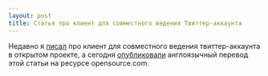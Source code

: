 ```yaml
---
layout: post
title: Статья про клиент для совместного ведения Твиттер-аккаунта
---
```


Недавно я [писал](http://blog.bronevichok.ru/2015/10/23/twisource.html) про клиент для совместного ведения твиттер-аккаунта в открытом проекте, а сегодня [опубликовали](http://opensource.com/business/15/11/twisource-lightweight-open-source-social-media-solution) англоязычный перевод этой статьи
на ресурсе opensource.com.
